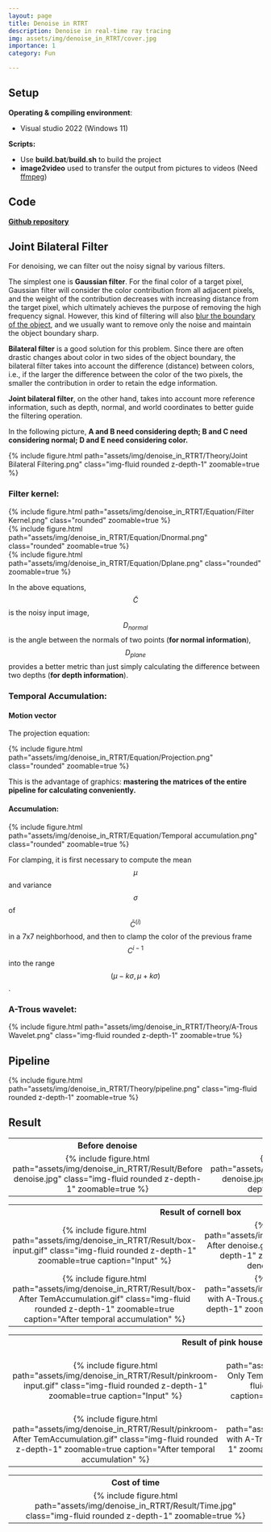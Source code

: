 ```yaml
---
layout: page
title: Denoise in RTRT
description: Denoise in real-time ray tracing
img: assets/img/denoise_in_RTRT/cover.jpg
importance: 1
category: Fun

---
```


## Setup

**Operating & compiling environment**:

* Visual studio 2022 (Windows 11)

**Scripts:**

* Use **build.bat**/**build.sh** to build the project
* **image2video** used to transfer the output from pictures to videos (Need [ffmpeg](https://ffmpeg.org/))

## Code

**[Github repository](https://github.com/jamesdemon923/Denoise_in_RTRT)**

## Joint Bilateral Filter

For denoising, we can filter out the noisy signal by various filters. 

The simplest one is **Gaussian filter**. For the final color of a target pixel, Gaussian filter will consider the color contribution from all adjacent pixels, and the weight of the contribution decreases with increasing distance from the target pixel, which ultimately achieves the purpose of removing the high frequency signal. However, this kind of filtering will also <u>blur the boundary of the object</u>, and we usually want to remove only the noise and maintain the object boundary sharp.

**Bilateral filter** is a good solution for this problem. Since there are often drastic changes about color in two sides of the object boundary, the bilateral filter takes into account the difference (distance) between colors, i.e., if the larger the difference between the color of the two pixels, the smaller the contribution in order to retain the edge information. 

**Joint bilateral filter**, on the other hand, takes into account more reference information, such as depth, normal, and world coordinates to better guide the filtering operation.

In the following picture, **A and B need considering depth; B and C need considering normal; D and E need considering color.**

<div class="row">
    <div class="col-sm mt-3 mt-md-0">
        {% include figure.html path="assets/img/denoise_in_RTRT/Theory/Joint Bilateral Filtering.png" class="img-fluid rounded z-depth-1" zoomable=true %}
    </div>
</div>

### Filter kernel:

<div class="row">
    <div class="col-sm mt-3 mt-md-0">
        {% include figure.html path="assets/img/denoise_in_RTRT/Equation/Filter Kernel.png" class="rounded" zoomable=true %}
    </div>
</div>

<div class="row">
    <div class="col-sm mt-3 mt-md-0">
        {% include figure.html path="assets/img/denoise_in_RTRT/Equation/Dnormal.png" class="rounded" zoomable=true %}
    </div>
</div>

<div class="row">
    <div class="col-sm mt-3 mt-md-0">
        {% include figure.html path="assets/img/denoise_in_RTRT/Equation/Dplane.png" class="rounded" zoomable=true %}
    </div>
</div>

In the above equations, $$\widetilde{C}$$ is the noisy input image, $$D_{normal}$$ is the angle between the normals of two points (**for normal information**), $$D_{plane}$$ provides a better metric than just simply calculating the difference between two depths (**for depth information**).

### Temporal Accumulation:

#### Motion vector

The projection equation:

<div class="row">
    <div class="col-sm mt-3 mt-md-0">
        {% include figure.html path="assets/img/denoise_in_RTRT/Equation/Projection.png" class="rounded" zoomable=true %}
    </div>
</div>

This is the advantage of graphics: **mastering the matrices of the entire pipeline for calculating conveniently.**

#### Accumulation:

<div class="row">
    <div class="col-sm mt-3 mt-md-0">
        {% include figure.html path="assets/img/denoise_in_RTRT/Equation/Temporal accumulation.png" class="rounded" zoomable=true %}
    </div>
</div>



For clamping, it is first necessary to compute the mean $$\mu$$ and variance $$\sigma$$ of $$\bar{C}^{(i)}$$ in a 7x7 neighborhood, and then to clamp the color of the previous frame $$C^{i-1}$$ into the range $$(\mu-k\sigma,\mu+k\sigma)$$.

### A-Trous wavelet:

<div class="row">
    <div class="col-sm mt-3 mt-md-0">
        {% include figure.html path="assets/img/denoise_in_RTRT/Theory/A-Trous Wavelet.png" class="img-fluid rounded z-depth-1" zoomable=true %}
    </div>
</div>

## Pipeline

<div class="row">
    <div class="col-sm mt-3 mt-md-0">
        {% include figure.html path="assets/img/denoise_in_RTRT/Theory/pipeline.png" class="img-fluid rounded z-depth-1" zoomable=true %}
    </div>
</div>

## Result

<table>
    <tr>
        <th colspan="1">Before denoise</th>
        <th colspan="1">After denoise</th>
    </tr>
    <tr>
        <td ><center>{% include figure.html path="assets/img/denoise_in_RTRT/Result/Before denoise.jpg" class="img-fluid rounded z-depth-1" zoomable=true %}</center></td>
        <td ><center>{% include figure.html path="assets/img/denoise_in_RTRT/Result/After denoise.jpg" class="img-fluid rounded z-depth-1" zoomable=true %}</center></td>
    </tr>

<table>
    <tr>
        <th colspan="2">Result of cornell box</th>
    </tr>
    <tr>
        <td ><center>{% include figure.html path="assets/img/denoise_in_RTRT/Result/box-input.gif" class="img-fluid rounded z-depth-1" zoomable=true caption="Input" %}</center></td>
        <td ><center>{% include figure.html path="assets/img/denoise_in_RTRT/Result/box-After denoise.gif" class="img-fluid rounded z-depth-1" zoomable=true caption="After denoise for per frame" %}</center></td>
    <tr>
    <tr>	
        <td ><center>{% include figure.html path="assets/img/denoise_in_RTRT/Result/box-After TemAccumulation.gif" class="img-fluid rounded z-depth-1" zoomable=true caption="After temporal accumulation" %}</center></td>
        <td ><center>{% include figure.html path="assets/img/denoise_in_RTRT/Result/box-with A-Trous.gif" class="img-fluid rounded z-depth-1" zoomable=true caption="Accelerated by A-Trous" %}</center></td>
    </tr>
<table>
    <tr>
        <th colspan="2">Result of pink house</th>
    </tr>
    <tr>
        <td ><center>{% include figure.html path="assets/img/denoise_in_RTRT/Result/pinkroom-input.gif" class="img-fluid rounded z-depth-1" zoomable=true caption="Input" %}</center></td>
        <td ><center>{% include figure.html path="assets/img/denoise_in_RTRT/Result/pinkroom-Only TemAccumulation without filter.gif" class="img-fluid rounded z-depth-1" zoomable=true caption="Only temporal accumulation without filter" %}</center></td>
    <tr>
    <tr>	
        <td ><center>{% include figure.html path="assets/img/denoise_in_RTRT/Result/pinkroom-After TemAccumulation.gif" class="img-fluid rounded z-depth-1" zoomable=true caption="After temporal accumulation" %}</center></td>
        <td ><center>{% include figure.html path="assets/img/denoise_in_RTRT/Result/pinkroom-with A-Trous.gif" class="img-fluid rounded z-depth-1" zoomable=true caption="Accelerated by A-Trous" %}</center></td>
    </tr>

<table>
    <tr>
        <th colspan="1">Cost of time</th>
    </tr>
    <tr>
        <td ><center>{% include figure.html path="assets/img/denoise_in_RTRT/Result/Time.jpg" class="img-fluid rounded z-depth-1" zoomable=true %}</center></td>
    </tr>


